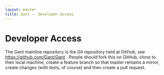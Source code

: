 ```yaml
---
layout: master
title: Gant -- Developer Access
---
```


# Developer Access

The Gant mainline repository is the Git repository held at GitHub, see
<https://github.com/Gant/Gant> . People should fork this on GitHub, clone to
their local machine, create a feature branch so that master remains a mirror,
create changes (with tests, of course) and then create a pull request.
